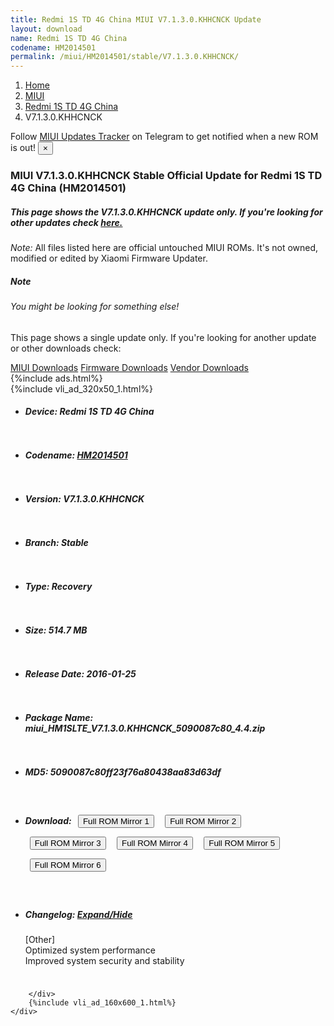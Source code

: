 ```yaml
---
title: Redmi 1S TD 4G China MIUI V7.1.3.0.KHHCNCK Update
layout: download
name: Redmi 1S TD 4G China
codename: HM2014501
permalink: /miui/HM2014501/stable/V7.1.3.0.KHHCNCK/
---
```

<nav aria-label="breadcrumb">
    <ol class="breadcrumb">
        <li class="breadcrumb-item"><a href="/">Home</a></li>
        <li class="breadcrumb-item"><a href="/miui/">MIUI</a></li>
        <li class="breadcrumb-item"><a href="/miui/HM2014501/">Redmi 1S TD 4G China</a></li>
        <li class="breadcrumb-item active" aria-current="page">V7.1.3.0.KHHCNCK</li>
    </ol>
</nav>
<div class="alert alert-primary alert-dismissible fade show" role="alert">
    Follow <a href="https://t.me/MIUIUpdatesTracker" class="alert-link">MIUI Updates Tracker</a> on Telegram to get
    notified when a new ROM is out!
    <button type="button" class="close" data-dismiss="alert" aria-label="Close">
        <span aria-hidden="true">&times;</span>
    </button>
</div>
<div class="col-12 mx-auto">
    <h3 class="title bg-light p-2 rounded">MIUI V7.1.3.0.KHHCNCK Stable Official Update for Redmi 1S TD 4G China (HM2014501)</h3>
    <h5>This page shows the V7.1.3.0.KHHCNCK update only. If you're looking for other updates check
        <a href="/miui/HM2014501/">here.</a></h5>
    <p><i>Note: </i>All files listed here are official untouched MIUI ROMs.
        It's not owned, modified or edited by Xiaomi Firmware Updater.</p>
    <div class="card">
        <div class="card-body">
            <h5 class="card-title">Note</h5>
            <h6 class="card-subtitle mb-2 text-muted">You might be looking for something else!</h6>
            <p class="card-text">This page shows a single update only.
                If you're looking for another update or other downloads check:</p>
            <a href="/miui/" class="card-link">MIUI Downloads</a>
            <a href="/firmware/" class="card-link">Firmware Downloads</a>
            <a href="/vendor/" class="card-link">Vendor Downloads</a>
        </div>
    </div>
    {%include ads.html%}
    <div class="row justify-content-center">
        <div class="col-10" id="downloads">
                    <div class="card card-body">
            {%include vli_ad_320x50_1.html%}
            <ul class="list-unstyled">
                <li style="padding-bottom: 10px;">
                    <h5><b>Device: </b>Redmi 1S TD 4G China</h5>
                </li>
                <li style="padding-bottom: 10px;">
                    <h5><b>Codename: </b> <a href="/miui/HM2014501/" target="_blank">HM2014501</a> </h5>
                </li>
                <li style="padding-bottom: 10px;">
                    <h5><b>Version: </b>V7.1.3.0.KHHCNCK</h5>
                </li>
                <li style="padding-bottom: 10px;">
                    <h5><b>Branch: </b>Stable</h5>
                </li>
                <li style="padding-bottom: 10px;">
                    <h5><b>Type: </b>Recovery</h5>
                </li>
                <li style="padding-bottom: 10px;">
                    <h5><b>Size: </b>514.7 MB</h5>
                </li>
                <li style="padding-bottom: 10px;">
                    <h5><b>Release Date: </b>2016-01-25</h5>
                </li>
                <li style="padding-bottom: 10px;">
                    <h5><b>Package Name: </b><span id="filename" class="text-dark">miui_HM1SLTE_V7.1.3.0.KHHCNCK_5090087c80_4.4.zip</span></h5>
                </li>
                <li style="padding-bottom: 10px;">
                    <h5><b>MD5: </b><span id="md5" class="text-muted">5090087c80ff23f76a80438aa83d63df</span></h5>
                </li>
                <li style="padding-bottom: 10px;">
                    <h5><b>Download: </b> <button type="button" id="download" class="btn btn-primary" style="margin: 7px;" onclick="window.open('https://cdn-ota.azureedge.net/V7.1.3.0.KHHCNCK/miui_HM1SLTE_V7.1.3.0.KHHCNCK_5090087c80_4.4.zip', '_blank');"><i class="fa fa-download"></i> Full ROM Mirror 1</button> <button type="button" id="download" class="btn btn-primary" style="margin: 7px;" onclick="window.open('https://cdnorg.d.miui.com/V7.1.3.0.KHHCNCK/miui_HM1SLTE_V7.1.3.0.KHHCNCK_5090087c80_4.4.zip', '_blank');"><i class="fa fa-download"></i> Full ROM Mirror 2</button> <button type="button" id="download" class="btn btn-primary" style="margin: 7px;" onclick="window.open('https://bkt-sgp-miui-ota-update-alisgp.oss-ap-southeast-1.aliyuncs.com/V7.1.3.0.KHHCNCK/miui_HM1SLTE_V7.1.3.0.KHHCNCK_5090087c80_4.4.zip', '_blank');"><i class="fa fa-download"></i> Full ROM Mirror 3</button> <button type="button" id="download" class="btn btn-primary" style="margin: 7px;" onclick="window.open('https://bn.d.miui.com/V7.1.3.0.KHHCNCK/miui_HM1SLTE_V7.1.3.0.KHHCNCK_5090087c80_4.4.zip', '_blank');"><i class="fa fa-download"></i> Full ROM Mirror 4</button> <button type="button" id="download" class="btn btn-primary" style="margin: 7px;" onclick="window.open('https://bigota.d.miui.com/V7.1.3.0.KHHCNCK/miui_HM1SLTE_V7.1.3.0.KHHCNCK_5090087c80_4.4.zip', '_blank');"><i class="fa fa-download"></i> Full ROM Mirror 5</button> <button type="button" id="download" class="btn btn-primary" style="margin: 7px;" onclick="window.open('https://hugeota.d.miui.com/V7.1.3.0.KHHCNCK/miui_HM1SLTE_V7.1.3.0.KHHCNCK_5090087c80_4.4.zip', '_blank');"><i class="fa fa-download"></i> Full ROM Mirror 6</button></h5>
                </li>
                <li style="padding-bottom: 10px;">
                    <h5><b>Changelog: </b><a href="#HM2014501_1_changelog" data-toggle="collapse" role="button"
                            aria-expanded="false" aria-controls="HM2014501_1_changelog"> <i class="fa fa-arrow-down"
                                aria-hidden="true"></i> Expand/Hide</a></h5>
                    <div class="collapse" id="HM2014501_1_changelog">
                        <p id="changelog_text">[Other]<br>Optimized system performance<br>Improved system security and stability</p>
                    </div>
                </li>
            </ul>
        </div>

        </div>
        {%include vli_ad_160x600_1.html%}
    </div>
</div>
